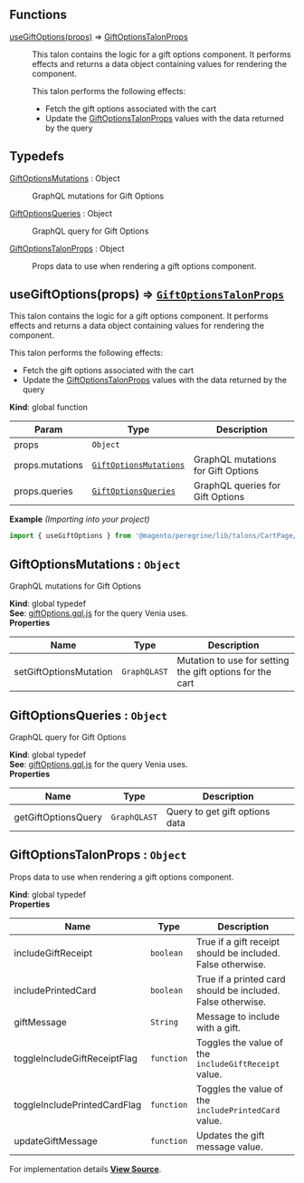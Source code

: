 ## Functions

<dl>
<dt><a href="#useGiftOptions">useGiftOptions(props)</a> ⇒ <inlineCode><a href="#GiftOptionsTalonProps">GiftOptionsTalonProps</a></inlineCode></dt>
<dd>

This talon contains the logic for a gift options component.
It performs effects and returns a data object containing values for rendering the component.

This talon performs the following effects:

- Fetch the gift options associated with the cart
- Update the [GiftOptionsTalonProps](#GiftOptionsTalonProps) values with the data returned by the query

</dd>
</dl>

## Typedefs

<dl>
<dt><a href="#GiftOptionsMutations">GiftOptionsMutations</a> : <inlineCode>Object</inlineCode></dt>
<dd>

GraphQL mutations for Gift Options

</dd>
<dt><a href="#GiftOptionsQueries">GiftOptionsQueries</a> : <inlineCode>Object</inlineCode></dt>
<dd>

GraphQL query for Gift Options

</dd>
<dt><a href="#GiftOptionsTalonProps">GiftOptionsTalonProps</a> : <inlineCode>Object</inlineCode></dt>
<dd>

Props data to use when rendering a gift options component.

</dd>
</dl>

<a name="useGiftOptions"></a>

## useGiftOptions(props) ⇒ [`GiftOptionsTalonProps`](#GiftOptionsTalonProps)
This talon contains the logic for a gift options component.
It performs effects and returns a data object containing values for rendering the component.

This talon performs the following effects:

- Fetch the gift options associated with the cart
- Update the [GiftOptionsTalonProps](#GiftOptionsTalonProps) values with the data returned by the query

**Kind**: global function  

| Param | Type | Description |
| --- | --- | --- |
| props | `Object` |  |
| props.mutations | [`GiftOptionsMutations`](#GiftOptionsMutations) | GraphQL mutations for Gift Options |
| props.queries | [`GiftOptionsQueries`](#GiftOptionsQueries) | GraphQL queries for Gift Options |

**Example** *(Importing into your project)*  
```js
import { useGiftOptions } from '@magento/peregrine/lib/talons/CartPage/GiftOptions/useGiftOptions';
```
<a name="GiftOptionsMutations"></a>

## GiftOptionsMutations : `Object`
GraphQL mutations for Gift Options

**Kind**: global typedef  
**See**: [giftOptions.gql.js](https://github.com/magento/pwa-studio/blob/develop/packages/venia-ui/lib/components/CartPage/PriceAdjustments/GiftOptions/giftOptions.gql.js)
for the query Venia uses.  
**Properties**

| Name | Type | Description |
| --- | --- | --- |
| setGiftOptionsMutation | `GraphQLAST` | Mutation to use for setting the gift options for the cart |

<a name="GiftOptionsQueries"></a>

## GiftOptionsQueries : `Object`
GraphQL query for Gift Options

**Kind**: global typedef  
**See**: [giftOptions.gql.js](https://github.com/magento/pwa-studio/blob/develop/packages/venia-ui/lib/components/CartPage/PriceAdjustments/GiftOptions/giftOptions.gql.js)
for the query Venia uses.  
**Properties**

| Name | Type | Description |
| --- | --- | --- |
| getGiftOptionsQuery | `GraphQLAST` | Query to get gift options data |

<a name="GiftOptionsTalonProps"></a>

## GiftOptionsTalonProps : `Object`
Props data to use when rendering a gift options component.

**Kind**: global typedef  
**Properties**

| Name | Type | Description |
| --- | --- | --- |
| includeGiftReceipt | `boolean` | True if a gift receipt should be included. False otherwise. |
| includePrintedCard | `boolean` | True if a printed card should be included. False otherwise. |
| giftMessage | `String` | Message to include with a gift. |
| toggleIncludeGiftReceiptFlag | `function` | Toggles the value of the `includeGiftReceipt` value. |
| toggleIncludePrintedCardFlag | `function` | Toggles the value of the `includePrintedCard` value. |
| updateGiftMessage | `function` | Updates the gift message value. |



For implementation details [**View Source**](https://github.com/magento/pwa-studio/blob/develop/packages/peregrine/lib/talons/CartPage/GiftOptions/useGiftOptions.js).